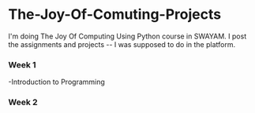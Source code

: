 # The-Joy-Of-Comuting-Projects
I'm doing The Joy Of Computing Using Python course in SWAYAM. I post the assignments and projects -- I was supposed to do in the platform. 

### Week 1

  -Introduction to Programming
  
### Week 2
